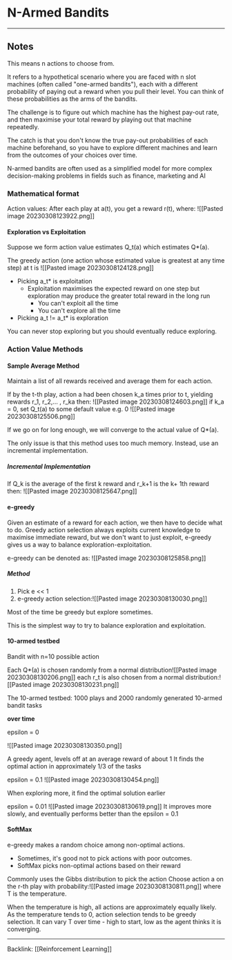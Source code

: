 # N-Armed Bandits
---

## Notes
This means n actions to choose from.

It refers to a hypothetical scenario where you are faced with n slot machines (often called "one-armed bandits"), each with a different probability of paying out a reward when you pull their level. You can think of these probabilities as the arms of the bandits.

The challenge is to figure out which machine has the highest pay-out rate, and then maximise your total reward by playing out that machine repeatedly.

The catch is that you don't know the true pay-out probabilities of each machine beforehand, so you have to explore different machines and learn from the outcomes of your choices over time.

N-armed bandits are often used as a simplified model for more complex decision-making problems in fields such as finance, marketing and AI

### Mathematical format

Action values: After each play at a(t), you get a reward r(t), where: ![[Pasted image 20230308123922.png]]
#### Exploration vs Exploitation
Suppose we form action value estimates Q_t(a) which estimates Q*(a).

The greedy action (one action whose estimated value is greatest at any time step) at t is ![[Pasted image 20230308124128.png]]

- Picking a_t* is exploitation
	- Exploitation maximises the expected reward on one step but exploration may produce the greater total reward in the long run
		- You can't exploit all the time
		- You can't explore all the time
- Picking a_t != a_t* is exploration


You can never stop exploring but you should eventually reduce exploring.

### Action Value Methods

#### Sample Average Method
Maintain a list of all rewards received and average them for each action.

If by the t-th play, action a had been chosen k_a times prior to t, yielding rewards r_1, r_2,... , r_ka then:  ![[Pasted image 20230308124603.png]]
if k_a = 0, set Q_t(a) to some default value e.g. 0
![[Pasted image 20230308125506.png]]

If we go on for long enough, we will converge to the actual value of Q*(a).

The only issue is that this method uses too much memory. Instead, use an incremental implementation.

##### Incremental Implementation
If Q_k is the average of the first k reward and r_k+1 is the k+ 1th reward then:
![[Pasted image 20230308125647.png]]

#### e-greedy

Given an estimate of a reward for each action, we then have to decide what to do.
Greedy action selection always exploits current knowledge to maximise immediate reward, but we don't want to just exploit, e-greedy gives us a way to balance exploration-exploitation.

e-greedy can be denoted as: ![[Pasted image 20230308125858.png]]

##### Method
1. Pick e << 1
2. e-greedy action selection:![[Pasted image 20230308130030.png]]

Most of the time be greedy but explore sometimes.

This is the simplest way to try to balance exploration and exploitation.

#### 10-armed testbed

Bandit with n=10 possible action

Each Q*(a) is chosen randomly from a normal distribution![[Pasted image 20230308130206.png]]
each r_t is also chosen from a normal distribution:![[Pasted image 20230308130231.png]]

The 10-armed testbed: 1000 plays and 2000 randomly generated 10-armed bandit tasks

**over time**

epsilon = 0

![[Pasted image 20230308130350.png]]

A greedy agent, levels off at an average reward of about 1
It finds the optimal action in approximately 1/3 of the tasks

epsilon = 0.1
![[Pasted image 20230308130454.png]]

When exploring more, it find the optimal solution earlier

epsilon = 0.01
![[Pasted image 20230308130619.png]]
It improves more slowly, and eventually performs better than the epsilon = 0.1


#### SoftMax
e-greedy makes a random choice among non-optimal actions.
- Sometimes, it's good not to pick actions with poor outcomes.
- SoftMax picks non-optimal actions based on their reward

Commonly uses the Gibbs distribution to pick the action
Choose action a on the r-th play with probability:![[Pasted image 20230308130811.png]]
where T is the temperature.

When the temperature is high, all actions are approximately equally likely.
As the temperature tends to 0, action selection tends to be greedy selection.
It can vary T over time - high to start, low as the agent thinks it is converging.








---
Backlink: [[Reinforcement Learning]]
